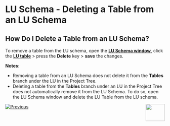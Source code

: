 # LU Schema - Deleting a Table from an LU Schema

## How Do I Delete a Table from an LU Schema?
To remove a table from the LU schema, open the [**LU Schema window**](https://github.com/k2view-academy/K2View-Academy/blob/master/articles/03_logical_units/03_LU_schema_window.md), click the  [**LU table**](https://github.com/k2view-academy/K2View-Academy/blob/master/articles/06_LU_tables/01_LU_tables_overview.md) > press the **Delete** key > **save** the changes.

**Notes:**
* Removing a table from an LU Schema does not delete it from the **Tables** branch under the LU in the Project Tree.
* Deleting a table from the **Tables** branch under an LU in the Project Tree does not automatically remove it from the LU Schema. To do so, open the LU Schema window and delete the LU Table from the LU schema.    


[![Previous](https://github.com/k2view-academy/K2View-Academy/blob/master/articles/images/Previous.png)](https://github.com/k2view-academy/K2View-Academy/blob/master/articles/03_logical_units/09_add_table_to_a_schema.md)[<img align="right" width="60" height="54" src="https://github.com/k2view-academy/K2View-Academy/blob/master/articles/images/Next.png">](https://github.com/k2view-academy/K2View-Academy/blob/master/articles/03_logical_units/11_add_delete_table_population.md)
